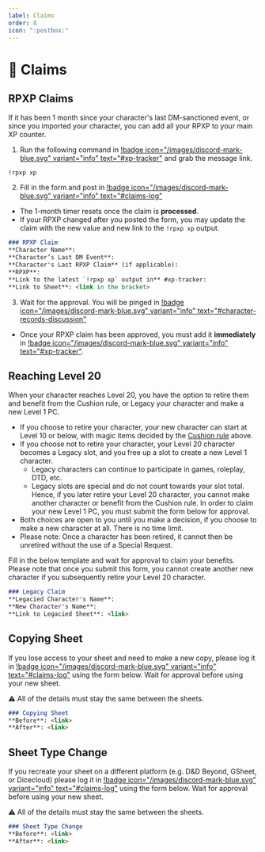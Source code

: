```yaml
---
label: Claims
order: 8
icon: ":postbox:"
---
```

<style>
h1:before { 
  content: "📮 ";
}
</style>

# Claims

## RPXP Claims

If it has been 1 month since your character's last DM-sanctioned event, or since you imported your character, you can add all your RPXP to your main XP counter. 

1. Run the following command in [!badge icon="/images/discord-mark-blue.svg" variant="info" text="#xp-tracker"](https://discord.com/channels/512870694883950598/531014104098537481) and grab the message link.
```
!rpxp xp
```

2. Fill in the form and post in [!badge icon="/images/discord-mark-blue.svg" variant="info" text="#claims-log"](https://discord.com/channels/512870694883950598/848389898204741642)

- The 1-month timer resets once the claim is **processed**.
- If your RPXP changed after you posted the form, you may update the claim with the new value and new link to the `!rpxp xp` output.

```md
### RPXP Claim
**Character Name**: 
**Character’s Last DM Event**: 
**Character's Last RPXP Claim** (if applicable): 
**RPXP**: 
**Link to the latest `!rpxp xp` output in** #xp-tracker: 
**Link to Sheet**: <link in the bracket>
```

3) Wait for the approval. You will be pinged in [!badge icon="/images/discord-mark-blue.svg" variant="info" text="#character-records-discussion"](https://discord.com/channels/512870694883950598/551968957423419413)

- Once your RPXP claim has been approved, you must add it **immediately** in [!badge icon="/images/discord-mark-blue.svg" variant="info" text="#xp-tracker"](https://discord.com/channels/512870694883950598/531014104098537481).

## Reaching Level 20

When your character reaches Level 20, you have the option to retire them and benefit from the Cushion rule, or Legacy your character and make a new Level 1 PC.

- If you choose to retire your character, your new character can start at Level 10 or below, with magic items decided by the [Cushion rule](/records/character-death/#cushion-rule) above.
- If you choose not to retire your character, your Level 20 character becomes a Legacy slot, and you free up a slot to create a new Level 1 character.
  - Legacy characters can continue to participate in games, roleplay, DTD, etc.
  - Legacy slots are special and do not count towards your slot total. Hence, if you later retire your Level 20 character, you cannot make another character or benefit from the Cushion rule. In order to claim your new Level 1 PC, you must submit the form below for approval.
- Both choices are open to you until you make a decision, if you choose to make a new character at all. There is no time limit.
- Please note: Once a character has been retired, it cannot then be unretired without the use of a Special Request.

Fill in the below template and wait for approval to claim your benefits. Please note that once you submit this form, you cannot create another new character if you subsequently retire your Level 20 character.

```md
### Legacy Claim
**Legacied Character's Name**: 
**New Character's Name**: 
**Link to Legacied Sheet**: <link>
```

## Copying Sheet
If you lose access to your sheet and need to make a new copy, please log it in [!badge icon="/images/discord-mark-blue.svg" variant="info" text="#claims-log"](https://discord.com/channels/512870694883950598/848389898204741642) using the form below. Wait for approval before using your new sheet.

⚠️ All of the details must stay the same between the sheets.

```md
### Copying Sheet
**Before**: <link>
**After**: <link>
```

## Sheet Type Change
If you recreate your sheet on a different platform (e.g. D&D Beyond, GSheet, or Dicecloud) please log it in [!badge icon="/images/discord-mark-blue.svg" variant="info" text="#claims-log"](https://discord.com/channels/512870694883950598/848389898204741642) using the form below. Wait for approval before using your new sheet.

⚠️ All of the details must stay the same between the sheets.

```md
### Sheet Type Change
**Before**: <link>
**After**: <link>
```